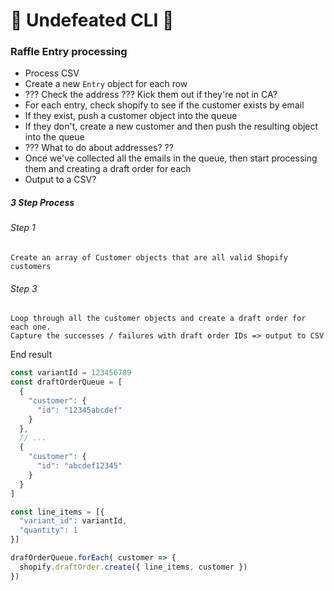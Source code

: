 # 👟 Undefeated CLI 👟

### Raffle Entry processing

- Process CSV
- Create a new `Entry` object for each row
- ???  Check the address ??? Kick them out if they're not in CA?
- For each entry, check shopify to see if the customer exists by email
- If they exist, push a customer object into the queue
- If they don't, create a new customer and then push the resulting object into the queue
- ??? What to do about addresses? ??
- Once we've collected all the emails in the queue, then start processing them and creating a draft order for each
- Output to a CSV?


##### 3 Step Process
###### Step 1
```
Create an array of Customer objects that are all valid Shopify customers
```

###### Step 3
```
Loop through all the customer objects and create a draft order for each one.
Capture the successes / failures with draft order IDs => output to CSV
```



End result

```javascript
const variantId = 123456789
const draftOrderQueue = [
  {
    "customer": {
      "id": "12345abcdef"
    }    
  },
  // ...
  {
    "customer": {
      "id": "abcdef12345"
    }    
  }
]

const line_items = [{
  "variant_id": variantId,
  "quantity": 1
}]

drafOrderQueue.forEach( customer => {
  shopify.draftOrder.create({ line_items, customer })
})
````